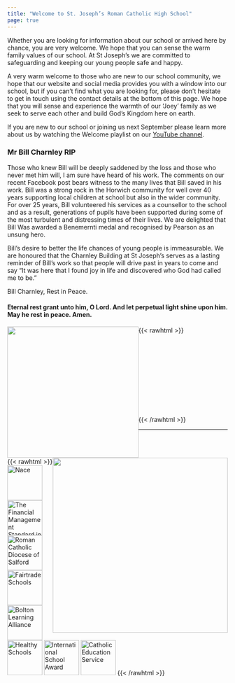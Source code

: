 ```yaml
---
title: "Welcome to St. Joseph’s Roman Catholic High School"
page: true
---
```

Whether you are looking for information about our school or arrived here by chance, you are very welcome. We hope that you can sense the warm family values of our school. At St Joseph’s we are committed to safeguarding and keeping our young people safe and happy.

A very warm welcome to those who are new to our school community, we hope that our website and social media provides you with a window into our school, but if you can’t find what you are looking for, please don’t hesitate to get in touch using the contact details at the bottom of this page. We hope that you will sense and experience the warmth of our ‘Joey’ family as we seek to serve each other and build God’s Kingdom here on earth.

If you are new to our school or joining us next September please learn more about us by watching the Welcome playlist on our [YouTube channel](https://youtube.com/playlist?list=PLX72CniOJaIT4mQw6siQHfiGr0Ru_ZfkZ).  

### Mr Bill Charnley RIP

Those who knew Bill will be deeply saddened by the loss and those who never met him will, I am sure have heard of his work.  The comments on our recent Facebook post bears witness to the many lives that Bill saved in his work.    Bill was a strong rock in the Horwich community for well over 40 years supporting local children at school but also in the wider community. For over 25 years, Bill volunteered his services as a counsellor to the school and as a result, generations of pupils have been supported during some of the most turbulent and distressing times of their lives. We are delighted that Bill Was awarded a Benemernti medal and recognised by Pearson as an unsung hero.

Bill’s desire to better the life chances of young people is immeasurable.  We are honoured that the Charnley Building at St Joseph’s serves as a lasting reminder of Bill’s work so that people will drive past in years to come and say “It was here that I found joy in life and discovered who God had called me to be.”

Bill Charnley, Rest in Peace.

#### Eternal rest grant unto him, O Lord. And let perpetual light shine upon him. May he rest in peace. Amen.

{{< rawhtml >}}
<img style="width: 300px; float: left;" src="https://joeys-rchs.pages.dev/assets/home/bill-charnley-award.jpg">
<br>
<br>
<img style="width: 400px; float: right;" src="https://joeys-rchs.pages.dev/assets/home/silver-award.png">
<br>
<br>
<br>
<br>
<br>
<br>
<br>
<br>
<br>
<br>
{{< /rawhtml >}}

---

{{< rawhtml >}}
<img style="width: 80px;" src="https://joeys-rchs.pages.dev/assets/home/nace.png" title="Nace">
<img style="width: 80px;" src="https://joeys-rchs.pages.dev/assets/home/fmsis.png" title="The Financial Management Standard in Schools (FMSiS)">
<img style="width: 80px;" src="https://joeys-rchs.pages.dev/assets/home/diocese_of_salford.png" title="Roman Catholic Diocese of Salford">
<img style="width: 80px;" src="https://joeys-rchs.pages.dev/assets/home/fairtrade_school.png" title="Fairtrade Schools">
<img style="width: 80px;" src="https://joeys-rchs.pages.dev/assets/home/bolton_learning_alliance.png" title="Bolton Learning Alliance">
<img style="width: 80px;" src="https://joeys-rchs.pages.dev/assets/home/healthy_schools.png" title="Healthy Schools">
<img style="width: 80px;" src="https://joeys-rchs.pages.dev/assets/home/international_school_award.png" title="International School Award">
<img style="width: 80px;" src="https://joeys-rchs.pages.dev/assets/home/catholic_education_service.png" title="Catholic Education Service">
{{< /rawhtml >}}
